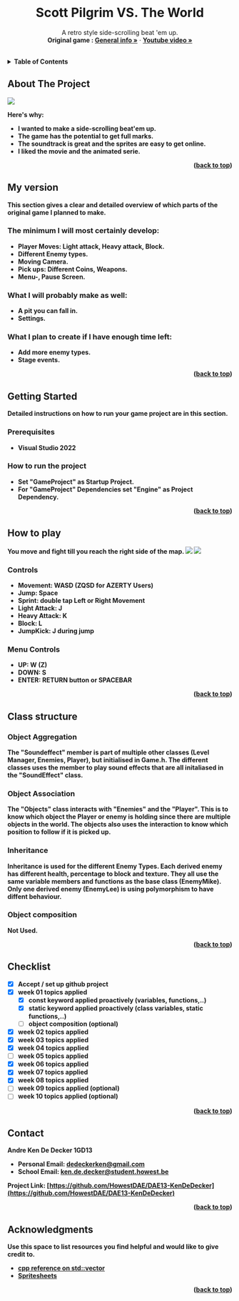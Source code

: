 <a name="readme-top"></a>

<!-- GENERAL GAME INFO -->
<br />
<div align="center">

  <h1 align="center">Scott Pilgrim VS. The World</h1>

  <p align="center">
    A retro style side-scrolling beat 'em up.
    <br />
    <strong>Original game : </strong>
    <a href="https://en.wikipedia.org/wiki/Scott_Pilgrim_vs._the_World:_The_Game"><strong>General info »</strong></a>
    ·
    <a href="https://youtu.be/L7qtF4An6Yg"><strong>Youtube video »<strong></a>
    <br />
    <br />
  </p>
</div>



<!-- TABLE OF CONTENTS -->
<details>
  <summary>Table of Contents</summary>
  <ol>
    <li>
      <a href="#about-the-project">About The Project</a>
    </li>
    <li>
      <a href="#my-version">My version</a>
    </li>
    <li>
      <a href="#getting-started">Getting Started</a>
    </li>
    <li><a href="#how-to-play">How To Play</a></li>
    <li><a href="#class-structure">Class structure</a></li>
    <li><a href="#checklist">Checklist</a></li>
    <li><a href="#contact">Contact</a></li>
    <li><a href="#acknowledgments">Acknowledgments</a></li>
  </ol>
</details>



<!-- ABOUT THE PROJECT -->
## About The Project

![](https://github.com/HowestDAE/DAE13-KennoRat/blob/main/ScottVSWorld.jpg)

Here's why:
* I wanted to make a side-scrolling beat'em up.
* The game has the potential to get full marks.
* The soundtrack is great and the sprites are easy to get online.
* I liked the movie and the animated serie.

<p align="right">(<a href="#readme-top">back to top</a>)</p>


## My version

This section gives a clear and detailed overview of which parts of the original game I planned to make.

### The minimum I will most certainly develop:
* Player Moves: Light attack, Heavy attack, Block. 
* Different Enemy types.
* Moving Camera.
* Pick ups: Different Coins, Weapons.
* Menu-, Pause Screen.

### What I will probably make as well:
* A pit you can fall in.
* Settings.

### What I plan to create if I have enough time left:
* Add more enemy types.
* Stage events.

<p align="right">(<a href="#readme-top">back to top</a>)</p>


<!-- GETTING STARTED -->
## Getting Started
Detailed instructions on how to run your game project are in this section.

### Prerequisites

* Visual Studio 2022

### How to run the project

* Set "GameProject" as Startup Project.
* For "GameProject" Dependencies set "Engine" as Project Dependency.

<p align="right">(<a href="#readme-top">back to top</a>)</p>



<!-- HOW TO PLAY -->
## How to play

You move and fight till you reach the right side of the map.
![](https://github.com/HowestDAE/DAE13-KennoRat/blob/main/ProjectGameplay.jpg)
![](https://github.com/HowestDAE/DAE13-KennoRat/blob/main/HelpAndOptions.jpg)

### Controls
* Movement: WASD (ZQSD for AZERTY Users)
* Jump: Space
* Sprint: double tap Left or Right Movement
* Light Attack: J 
* Heavy Attack: K
* Block: L
* JumpKick: J during jump

### Menu Controls
* UP: W (Z)
* DOWN: S
* ENTER: RETURN button or SPACEBAR


<p align="right">(<a href="#readme-top">back to top</a>)</p>



<!-- CLASS STRUCTURE -->
## Class structure 

### Object Aggregation
The "Soundeffect" member is part of multiple other classes (Level Manager, Enemies, Player), but initialised in Game.h.
The different classes uses the member to play sound effects that are all initaliased in the "SoundEffect" class.

### Object Association
The "Objects" class interacts with "Enemies" and the "Player". This is to know which object the Player or enemy is holding since there are multiple objects in the world.
The objects also uses the interaction to know which position to follow if it is picked up.

### Inheritance 
Inheritance is used for the different Enemy Types. Each derived enemy has different health, percentage to block and texture. 
They all use the same variable members and functions as the base class (EnemyMike). Only one derived enemy (EnemyLee) is using polymorphism to have diffent behaviour.

### Object composition 
Not Used.



<p align="right">(<a href="#readme-top">back to top</a>)</p>


<!-- CHECKLIST -->
## Checklist

- [x] Accept / set up github project
- [x] week 01 topics applied
    - [x] const keyword applied proactively (variables, functions,..)
    - [x] static keyword applied proactively (class variables, static functions,..)
    - [ ] object composition (optional)
- [x] week 02 topics applied
- [x] week 03 topics applied
- [x] week 04 topics applied
- [ ] week 05 topics applied
- [x] week 06 topics applied
- [x] week 07 topics applied
- [x] week 08 topics applied
- [ ] week 09 topics applied (optional)
- [ ] week 10 topics applied (optional)

<p align="right">(<a href="#readme-top">back to top</a>)</p>

<!-- CONTACT -->
## Contact
Andre Ken De Decker 1GD13
- Personal Email: dedeckerken@gmail.com
- School Email: ken.de.decker@student.howest.be

Project Link: [https://github.com/HowestDAE/DAE13-KenDeDecker](https://github.com/HowestDAE/DAE13-KenDeDecker)

<p align="right">(<a href="#readme-top">back to top</a>)</p>


<!-- ACKNOWLEDGMENTS -->
## Acknowledgments

Use this space to list resources you find helpful and would like to give credit to. 

* [cpp reference on std::vector](https://en.cppreference.com/w/cpp/container/vector)
* [Spritesheets](https://www.spriters-resource.com/xbox_360/scottpilgrimvstheworldthegame/)

<p align="right">(<a href="#readme-top">back to top</a>)</p>

